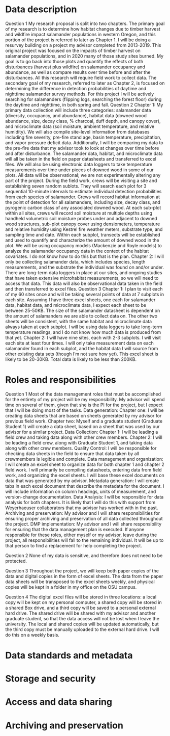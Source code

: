 # Data description

Question 1
My research proposal is split into two chapters. The primary goal of my research is to determine how habitat changes due to timber harvest and wildfire impact salamander populations in western Oregon, and this portion of the project is referred to later as Chapter 1. I will be doing a resurvey building on a project my advisor completed from 2013-2019. This original project was focused on the impacts of timber harvest on salamander populations, and in 2020 many of those study sites burned. My goal is to go back into those plots and quantify the effects of both disturbances (harvest plus wildfire) on salamander occupancy and abundance, as well as compare results over time before and after the disturbances. All this research will require field work to collect data.
The secondary goal of my research, referred to later as Chapter 2, is focused on determining the difference in detection probabilities of daytime and nighttime salamander survey methods. For this project I will be actively searching for salamanders (flipping logs, searching the forest floor) during the daytime and nighttime, in both spring and fall.
Question 2
Chapter 1: My primary data collection will include three categories: salamander data (diversity, occupancy, and abundance), habitat data (downed wood abundance, size, decay class, % charcoal, duff depth, and canopy cover), and microclimate data (soil moisture, ambient temperature, and relative humidity). We will also compile site-level information from databases including fire severity, pre-fire stand age, basin temperature, precipitation, and vapor pressure deficit data. Additionally, I will be comparing my data to the pre-fire data that my advisor took to look at changes over time before and after disturbance. 
The salamander data, habitat, and microclimate data will all be taken in the field on paper datasheets and transferred to excel files. We will also be using electronic data loggers to take temperature measurements over time under pieces of downed wood in some of our plots. All data will be observational; we are not experimentally altering any part of the project. During the field work, crews will be visiting a site and establishing seven random sublots. They will search each plot for 3 sequential 10-minute intervals to estimate individual detection probabilities from each species of salamander. Crews will record habitat information at the point of detection for all salamanders, including size, decay class, and pyrogenic carbon class of any associated downed wood. At each sub-plot within all sites, crews will record soil moisture at multiple depths using handheld volumetric soil moisture probes under and adjacent to downed wood structures, sub-plot canopy cover using densiometers, temperature and relative humidity using Kestrel fire weather meters, substrate type, and sampling time and date. Within each subplot, transects will be established and used to quantify and characterize the amount of downed wood in the plot.
We will be using occupancy models (Mackenzie and Royle models) to analyze the salamander occupancy data in the context of the habitat covariates. I do not know how to do this but that is the plan.
Chapter 2: I will only be collecting salamander data, which includes species, length measurements, and the substrate the individual was found on and/or under. There are long-term data loggers in place at our sites, and ongoing studies that have taken extensive microhabitat measurements, so we will need to access that data. This data will also be observational data taken in the field and then transferred to excel files.
Question 3
Chapter 1: I plan to visit each of my 60 sites once and will be taking several points of data at 7 subplots in each site. Assuming I have three excel sheets, one each for salamander data, habitat data, and microclimate data, I expect each sheet to be between 25-50KB. The size of the salamander datasheet is dependent on the amount of salamanders we are able to collect data on. The other two sheets will be consistent, with the same habitat and microclimate data always taken at each subplot. I will be using data loggers to take long-term temperature readings, and I do not know how much data is produced from that yet. 
Chapter 2: I will have nine sites, each with 2-3 subplots. I will visit each site at least four times. I will only take measurement data on each salamander found in each subplot, and the habitat data I will source from other existing data sets (though I’m not sure how yet). This excel sheet is likely to be 20-30KB.
Total data is likely to be less than 200KB.


# Roles and responsibilities

Question 1
Most of the data management roles that must be accomplished for the entirety of my project will be my responsibility. My advisor will spend time on several of them, given that she is the PI for the project, but I expect that I will be doing most of the tasks. 
Data generation: Chapter one: I will be creating data sheets that are based on sheets generated by my advisor for previous field work. Chapter two: Myself and a graduate student (Graduate Student 1) will create a data sheet, based on a sheet that was used by our advisor for a similar project.
Data Collection: Chapter 1: I will be leading a field crew and taking data along with other crew members. Chapter 2: I will be leading a field crew, along with Graduate Student 1, and taking data along with other crew members.
Quality Control: I will be responsible for checking data sheets in the field to ensure that data taken by all crewmembers is legible and complete.
Data management and organization: I will create an excel sheet to organize data for both chapter 1 and chapter 2 field work. I will primarily be compiling datasheets, entering data from field work, and organizing the excel sheets. I will base these excel documents on data that was generated by my advisor.
Metadata generation: I will create tabs in each excel document that describe the metadata for the document. I will include information on column headings, units of measurement, and version-change documentation.
Data Analysis: I will be responsible for data analysis for both chapters. It is likely that I will do this with support from Weyerhaeuser collaborators that my advisor has worked with in the past.
Archiving and preservation: My advisor and I will share responsibilities for ensuring proper archiving and preservation of all data collected throughout the project.
DMP implementation: My advisor and I will share responsibility for ensuring that the data management plan is executed.
If anyone responsible for these roles, either myself or my advisor, leave during the project, all responsibilities will fall to the remaining individual. It will be up to that person to find a replacement for help completing the project.

Question 2
None of my data is sensitive, and therefore does not need to be protected.


Question 3
Throughout the project, we will keep both paper copies of the data and digital copies in the form of excel sheets. The data from the paper data sheets will be transposed to the excel sheets weekly, and physical copies will be kept in a folder in my office on the OSU campus. 

Question 4
The digital excel files will be stored in three locations: a local copy will be kept on my personal computer, a shared copy will be stored in a shared Box drive, and a third copy will be saved to a personal external hard drive. The shared drive will be shared with my advisor and another graduate student, so that the data access will not be lost when I leave the university. The local and shared copies will be updated automatically, but the third copy must be manually uploaded to the external hard drive. I will do this on a weekly basis.


# Data standards and metadata

# Storage and security

# Access and data sharing

# Archiving and preservation
